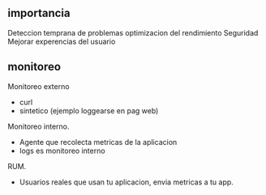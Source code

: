 ## importancia
Deteccion temprana de problemas
optimizacion del rendimiento
Seguridad
Mejorar experencias del usuario
## monitoreo
Monitoreo externo
- curl
- sintetico (ejemplo loggearse en pag web)


Monitoreo interno.

- Agente que recolecta metricas de la aplicacion
- logs es monitoreo interno

RUM.
- Usuarios reales que usan tu aplicacion, envia metricas a tu app.
